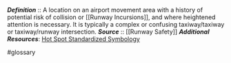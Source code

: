 ***Definition***    :: A location on an airport movement area with a history of potential risk of collision or [[Runway Incursions]], and where heightened attention is necessary. It is typically a complex or confusing taxiway/taxiway or taxiway/runway intersection.
***Source***         :: [[Runway Safety]]
***Additional Resources***: [Hot Spot Standardized Symbology](https://www.faa.gov/airports/runway_safety/hotspots)

#glossary